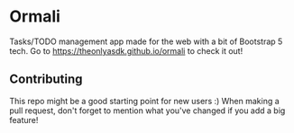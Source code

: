 # Ormali
Tasks/TODO management app made for the web with a bit of Bootstrap 5 tech. Go to https://theonlyasdk.github.io/ormali to check it out!

## Contributing
This repo might be a good starting point for new users :) When making a pull request, don't forget to mention what you've changed if you add a big feature!
